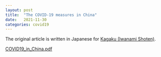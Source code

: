 ```yaml
---
layout: post
title:  "The COVID-19 measures in China"
date:   2021-11-30
categories: covid19
---
```


The original article is written in Japanese for [Kagaku (Iwanami Shoten)](https://www.iwanami.co.jp/kagaku/top.html).

[COVID19_in_China.pdf](https://ryseto.github.io/assets/pdf/COVID19_in_China.pdf)

